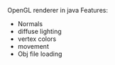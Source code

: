 OpenGL renderer in java
Features:
- Normals
- diffuse lighting
- vertex colors
- movement
- Obj file loading